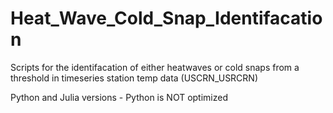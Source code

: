 # Heat_Wave_Cold_Snap_Identifacation
Scripts for the identifacation of either heatwaves or cold snaps from a threshold in timeseries station temp data (USCRN_USRCRN)

Python and Julia versions - Python is NOT optimized
